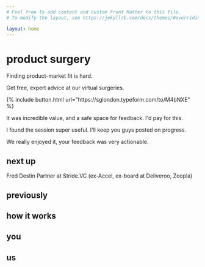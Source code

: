 ```yaml
---
# Feel free to add content and custom Front Matter to this file.
# To modify the layout, see https://jekyllrb.com/docs/themes/#overriding-theme-defaults

layout: home
---
```


<div id="atf">
	<div>
		<h1 id="main-title">product surgery</h1>
		<div id="key-messaging-container">
			<p class="key-messaging">Finding product-market fit is hard.</p>
			<p class="key-messaging">Get free, expert advice at our virtual surgeries.</p>
		</div>
		{% include button.html url="https://sglondon.typeform.com/to/M4bNXE" %}
	</div>
</div>

<div id="quote-container">
	<div id="quote-1" class="quote">
		<p>It was incredible value, and a safe space for feedback. I'd pay for this.</p>
	</div>
	<div id="quote-2" class="quote">
		<p>I found the session super useful. I'll keep you guys posted on progress.</p>
	</div>
	<div id="quote-3" class="quote">
		<p>We really enjoyed it, your feedback was very actionable.</p>
	</div>
</div>

## next up

Fred Destin
Partner at Stride.VC
(ex-Accel, ex-board at Deliveroo, Zoopla)



## previously

## how it works

## you

## us